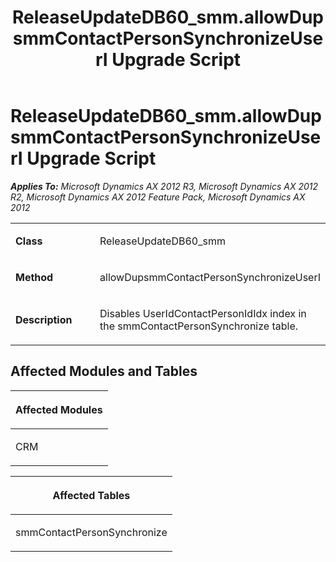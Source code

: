 ﻿---
title: ReleaseUpdateDB60_smm.allowDupsmmContactPersonSynchronizeUserI Upgrade Script
TOCTitle: ReleaseUpdateDB60_smm.allowDupsmmContactPersonSynchronizeUserI Upgrade Script
ms:assetid: 45f43e32-85f2-0364-200e-ea67741ca1f3
ms:mtpsurl: https://msdn.microsoft.com/en-us/library/JJ718947(v=AX.60)
ms:contentKeyID: 49707981
ms.date: 05/18/2015
mtps_version: v=AX.60
---

# ReleaseUpdateDB60\_smm.allowDupsmmContactPersonSynchronizeUserI Upgrade Script 


_**Applies To:** Microsoft Dynamics AX 2012 R3, Microsoft Dynamics AX 2012 R2, Microsoft Dynamics AX 2012 Feature Pack, Microsoft Dynamics AX 2012_

<table>
<colgroup>
<col style="width: 50%" />
<col style="width: 50%" />
</colgroup>
<tbody>
<tr class="odd">
<td><p><strong>Class</strong></p></td>
<td><p>ReleaseUpdateDB60_smm</p></td>
</tr>
<tr class="even">
<td><p><strong>Method</strong></p></td>
<td><p>allowDupsmmContactPersonSynchronizeUserI</p></td>
</tr>
<tr class="odd">
<td><p><strong>Description</strong></p></td>
<td><p>Disables UserIdContactPersonIdIdx index in the smmContactPersonSynchronize table.</p></td>
</tr>
</tbody>
</table>


## Affected Modules and Tables

<table>
<colgroup>
<col style="width: 100%" />
</colgroup>
<thead>
<tr class="header">
<th><p>Affected Modules</p></th>
</tr>
</thead>
<tbody>
<tr class="odd">
<td><p>CRM</p></td>
</tr>
</tbody>
</table>


<table>
<colgroup>
<col style="width: 100%" />
</colgroup>
<thead>
<tr class="header">
<th><p>Affected Tables</p></th>
</tr>
</thead>
<tbody>
<tr class="odd">
<td><p>smmContactPersonSynchronize</p></td>
</tr>
</tbody>
</table>

  


